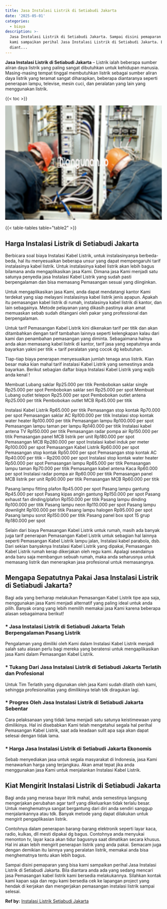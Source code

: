 ```yaml
---
title: Jasa Instalasi Listrik di Setiabudi Jakarta
date: '2025-05-01'
categories:
  - biaya
description: >-
  Jasa Instalasi Listrik di Setiabudi Jakarta. Sampai disini pemaparan yang bisa
  kami sampaikan perihal Jasa Instalasi Listrik di Setiabudi Jakarta. Bila
  diant...
---
```


**Jasa Instalasi Listrik di Setiabudi Jakarta** – Listrik ialah beberapa sumber aliran daya listrik yang paling sangat dibutuhkan untuk kehidupan manusia. Masing-masing tempat tinggal membutuhkan listrik sebagai sumber aliran daya listrik yang teramat sangat diharapkan, beberapa diantaranya seperti penerapan lampu, televise, mesin cuci, dan peralatan yang lain yang menggunakan listrik.

{{< toc >}}

![Jasa Instalasi Listrik di Setiabudi Jakarta](/images/instalasi-listrik-murah09.png)

{{< table-tables table="table2" >}}

## Harga Instalasi Listrik di Setiabudi Jakarta

Berbicara soal biaya Instalasi Kabel Listrik, untuk instalasinyanya berbeda-beda, hal itu menyesuaikan beberapa unsur yang dapat mempengaruhi tarif instalasinya kabel listrik. Untuk instalasinya kabel listrik akan lebih bagus bilamana anda mengaplikasikan jasa Kami. Dimana jasa Kami menjadi satu satunya penyedia jasa Instalasi Kabel Listrik yang sudah pasti berpengalaman dan bisa memasang Pemasangan sesuai yang diinginkan.

Untuk mengaplikasikan jasa Kami, anda dapat mendatangi kantor Kami terdekat yang siap melayani instalasinya kabel listrik jenis apapun. Apakah itu pemasangan kabel listrik di rumah, instalasinya kabel listrik di kantor, dan lain sebagainya. Metode pelayanan yang dikasih pastinya akan amat memuaskan sebab sudah ditangani oleh pakar yang professional dan berpengalaman.

Untuk tarif Pemasangan Kabel Listrik kini dikenakan tarif per titik dan akan ditambahkan dengan tarif tambahan lainnya seperti kelengkapan kalau dari kami dan penambahan pemasangan yang diminta. Sebagaimana halnya anda akan memasang kabel listrik di kantor, tarif jasa yang sepatutnya anda bayarkan yakni per titik + tarif peralatan yang cocok dg kebutuhan.

Tiap-tiap biaya penerapan menyesuaikan jumlah tenaga arus listrik. Kian besar maka kian mahal tarif instalasi Kabel Listrik yang semestinya anda bayarkan. Berikut sebagian daftar biaya Instalasi Kabel Listrik yang wajib anda kenal !

Membuat Lubang saklar Rp25.000 per titik Pembobokan saklar single Rp25.000 per spot Pembobokan saklar seri Rp25.000 per spot Membuat Lubang outlet telepon Rp25.000 per spot Pembobokan outlet antena Rp25.000 per titik Pembobokan outlet MCB Rp45.000 per titik

Instalasi Kabel Listrik Rp65.000 per titik Pemasangan stop kontak Rp70.000 per spot Pemasangan saklar AC Rp100.000 per titik Instalasi stop kontak water heater Rp100.000 per titik Pemasangan lampu Rp100.000 per spot Pemasangan lampu taman per lampu Rp140.000 per titik Instalasi kabel antena TV Rp150.000 per titik Pemasangan radar pompa air Rp150.000 per titik Pemasangan panel MCB listrik per unit Rp180.000 per spot Pemasangan MCB Rp280.000 per spot Instalasi kabel induk per meter Rp100.000 per spot Pemasangan Kabel Listrik Rp60.000 per spot Pemasangan stop kontak Rp50.000 per spot Pemasangan stop kontak AC Rp40.000 per titik – Rp200.000 per spot Instalasi stop kontak water heater Rp50.000 per spot Pemasangan lampu Rp65.000 per titik Pemasangan lampu taman Rp70.000 per titik Pemasangan kabel antena Kaca Rp60.000 per spot Instalasi radar pompa air Rp60.000 per titik Pemasangan panel MCB listrik per unit Rp90.000 per titik Pemasangan MCB Rp60.000 per titik

Pasang lampu fitting plafon Rp45.000 per spot Pasang lampu gantung Rp45.000 per spot Pasang kipas angin gantung Rp150.000 per spot Pasang exhaust fan dinding/plafon Rp150.000 per titik Pasang lampu dinding Rp100.000 per titik Pasang lampu neon Rp110.000 per spot Pasang lampu downlight Rp100.000 per titik Pasang lampu halogen Rp95.000 per spot Pasang lampu sorot Rp150.000 per titik Pasang panel box spot 15 grup Rp180.000 per spot

Selain dari biaya Pemasangan Kabel Listrik untuk rumah, masih ada banyak juga tarif penerapan Pemasangan Kabel Listrik untuk sebagian hal lainnya seperti Pemasangan Kabel Listrik lampu jalan, Instalasi kabel parabola, dsb. Dari sekian banyaknya Instalasi Kabel Listrik yang dipakai, Pemasangan Kabel Listrik rumah kerap dikerjakan oleh regu kami. Apalagi seandainya anda baru saja membangun sebuah rumah, maka anda seharusnya untuk memasang listrik dan menerapkan jasa profesional untuk memasangnya.

## Mengapa Sepatutnya Pakai Jasa Instalasi Listrik di Setiabudi Jakarta?

Bagi ada yang berharap melakukan Pemasangan Kabel Listrik tipe apa saja, menggunakan jasa Kami menjadi alternatif yang paling ideal untuk anda pilih. Banyak orang yang lebih memilih memakai jasa Kami karena beberapa alasan sebagaimana berikut!

### \* Jasa Instalasi Listrik di Setiabudi Jakarta Telah Berpengalaman Pasang Listrik

Pengalaman yang dimiliki oleh Kami dalam Instalasi Kabel Listrik menjadi salah satu alasan perlu bagi mereka yang beratensi untuk mengaplikasikan jasa Kami dalam Pemasangan Kabel Listrik.

### \* Tukang Dari Jasa Instalasi Listrik di Setiabudi Jakarta Terlatih dan Profesional

Untuk Tim Terlatih yang digunakan oleh jasa Kami sudah dilatih oleh kami, sehingga profesionalitas yang dimilikinya telah tdk diragukan lagi.

### \* Progres Oleh Jasa Instalasi Listrik di Setiabudi Jakarta Sebentar

Cara pelaksanaan yang tidak lama menjadi satu satunya keistimewaan yang dimilikinya. Hal ini disebabkan Kami telah mengetahui segala hal perihal Pemasangan Kabel Listrik, saat ada keadaan sulit apa saja akan dapat selesai dengan tidak lama.

### \* Harga Jasa Instalasi Listrik di Setiabudi Jakarta Ekonomis

Sebab menyediakan jasa untuk segala masyarakat di Indonesia, jasa Kami menawarkan harga yang terjangkau. Akan amat tepat jika anda menggunakan jasa Kami untuk menjalankan Instalasi Kabel Listrik.

## Kiat Mengirit Instalasi Listrik di Setiabudi Jakarta


Bagi anda yang merasa bayar litrik mahal, anda semestinya langsung mengerjakan perubahan agar tarif yang dikeluarkan tidak terlalu besar. Untuk menghematnya sangat bergantung dari diri anda sendiri sanggup menjalankannya atau tdk. Banyak metode yang dapat dilakukan untuk mengirit pengaplikasian listrik.

Contohnya dalam penerapan barang-barang elektronik seperti layar kaca, radio, kulkas, dll mesti dipakai dg bagus. Contohnya anda menyukai menonton tv, layar kaca akan tidur bagusnya saat dimatikan secara khusus. Hal ini akan lebih mengirit penerapan listrik yang anda pakai. Semacam juga dengan demikian itu lainnya yang peralatan listrik, memakai anda bisa menghematnya tentu akan lebih bagus.

Sampai disini pemaparan yang bisa kami sampaikan perihal Jasa Instalasi Listrik di Setiabudi Jakarta. Bila diantara anda ada yang sedang mencari jasa Pemasangan kabel listrik kami bersedia melakukannya. Silahkan kontak kami kapan saja dan regu kami bersedia cek ke lapangan project yang hendak di kerjakan dan mengerjakan pemasangan instalasi listrik sampai selesai.

**Ref by:** [Instalasi Listrik Setiabudi Jakarta](https://id.wikipedia.org/wiki/Instalasi)
